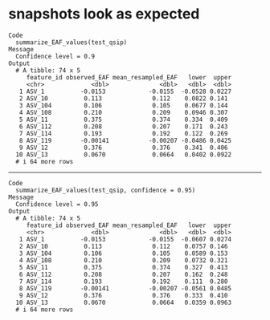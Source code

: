 # snapshots look as expected

    Code
      summarize_EAF_values(test_qsip)
    Message
      Confidence level = 0.9
    Output
      # A tibble: 74 x 5
         feature_id observed_EAF mean_resampled_EAF   lower  upper
         <chr>             <dbl>              <dbl>   <dbl>  <dbl>
       1 ASV_1          -0.0153            -0.0155  -0.0528 0.0227
       2 ASV_10          0.113              0.112    0.0822 0.141 
       3 ASV_104         0.106              0.105    0.0677 0.144 
       4 ASV_108         0.210              0.209    0.0946 0.307 
       5 ASV_11          0.375              0.374    0.334  0.409 
       6 ASV_112         0.208              0.207    0.171  0.243 
       7 ASV_114         0.193              0.192    0.122  0.269 
       8 ASV_119        -0.00141           -0.00207 -0.0486 0.0425
       9 ASV_12          0.376              0.376    0.341  0.406 
      10 ASV_13          0.0670             0.0664   0.0402 0.0922
      # i 64 more rows

---

    Code
      summarize_EAF_values(test_qsip, confidence = 0.95)
    Message
      Confidence level = 0.95
    Output
      # A tibble: 74 x 5
         feature_id observed_EAF mean_resampled_EAF   lower  upper
         <chr>             <dbl>              <dbl>   <dbl>  <dbl>
       1 ASV_1          -0.0153            -0.0155  -0.0607 0.0274
       2 ASV_10          0.113              0.112    0.0757 0.146 
       3 ASV_104         0.106              0.105    0.0589 0.153 
       4 ASV_108         0.210              0.209    0.0732 0.321 
       5 ASV_11          0.375              0.374    0.327  0.413 
       6 ASV_112         0.208              0.207    0.162  0.248 
       7 ASV_114         0.193              0.192    0.111  0.280 
       8 ASV_119        -0.00141           -0.00207 -0.0561 0.0485
       9 ASV_12          0.376              0.376    0.333  0.410 
      10 ASV_13          0.0670             0.0664   0.0359 0.0963
      # i 64 more rows

